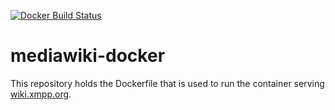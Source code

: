 [![Docker Build Status](https://img.shields.io/docker/build/xmppxsf/mediawiki.svg)](https://hub.docker.com/r/xmppxsf/mediawiki/)

# mediawiki-docker

This repository holds the Dockerfile that is used to run the container serving [wiki.xmpp.org](https://wiki.xmpp.org).

